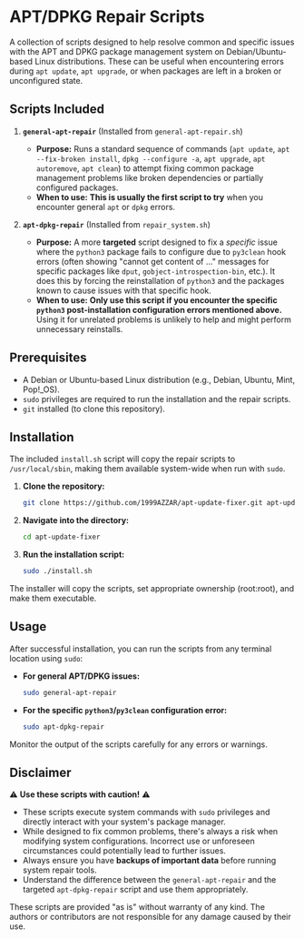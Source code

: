 # APT/DPKG Repair Scripts

A collection of scripts designed to help resolve common and specific issues with the APT and DPKG package management system on Debian/Ubuntu-based Linux distributions. These can be useful when encountering errors during `apt update`, `apt upgrade`, or when packages are left in a broken or unconfigured state.

## Scripts Included

1.  **`general-apt-repair`** (Installed from `general-apt-repair.sh`)
    *   **Purpose:** Runs a standard sequence of commands (`apt update`, `apt --fix-broken install`, `dpkg --configure -a`, `apt upgrade`, `apt autoremove`, `apt clean`) to attempt fixing common package management problems like broken dependencies or partially configured packages.
    *   **When to use:** **This is usually the first script to try** when you encounter general `apt` or `dpkg` errors.

2.  **`apt-dpkg-repair`** (Installed from `repair_system.sh`)
    *   **Purpose:** A more **targeted** script designed to fix a *specific* issue where the `python3` package fails to configure due to `py3clean` hook errors (often showing "cannot get content of ..." messages for specific packages like `dput`, `gobject-introspection-bin`, etc.). It does this by forcing the reinstallation of `python3` and the packages known to cause issues with that specific hook.
    *   **When to use:** **Only use this script if you encounter the specific `python3` post-installation configuration errors mentioned above.** Using it for unrelated problems is unlikely to help and might perform unnecessary reinstalls.

## Prerequisites

*   A Debian or Ubuntu-based Linux distribution (e.g., Debian, Ubuntu, Mint, Pop!\_OS).
*   `sudo` privileges are required to run the installation and the repair scripts.
*   `git` installed (to clone this repository).

## Installation

The included `install.sh` script will copy the repair scripts to `/usr/local/sbin`, making them available system-wide when run with `sudo`.

1.  **Clone the repository:**
    ```bash
    git clone https://github.com/1999AZZAR/apt-update-fixer.git apt-update-fixer
    ```

2.  **Navigate into the directory:**
    ```bash
    cd apt-update-fixer
    ```

3.  **Run the installation script:**
    ```bash
    sudo ./install.sh
    ```

The installer will copy the scripts, set appropriate ownership (root:root), and make them executable.

## Usage

After successful installation, you can run the scripts from any terminal location using `sudo`:

*   **For general APT/DPKG issues:**
    ```bash
    sudo general-apt-repair
    ```

*   **For the specific `python3`/`py3clean` configuration error:**
    ```bash
    sudo apt-dpkg-repair
    ```

Monitor the output of the scripts carefully for any errors or warnings.

## Disclaimer

⚠️ **Use these scripts with caution!** ⚠️

*   These scripts execute system commands with `sudo` privileges and directly interact with your system's package manager.
*   While designed to fix common problems, there's always a risk when modifying system configurations. Incorrect use or unforeseen circumstances could potentially lead to further issues.
*   Always ensure you have **backups of important data** before running system repair tools.
*   Understand the difference between the `general-apt-repair` and the targeted `apt-dpkg-repair` script and use them appropriately.

These scripts are provided "as is" without warranty of any kind. The authors or contributors are not responsible for any damage caused by their use.
